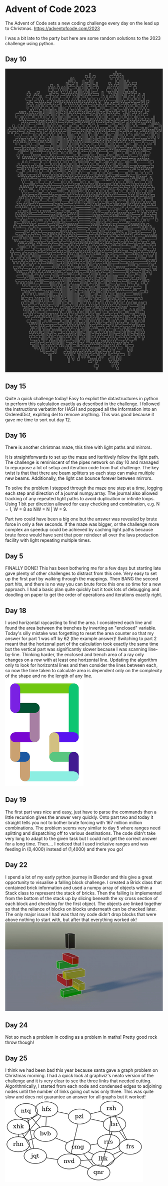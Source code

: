 Advent of Code 2023
===================

  The Advent of Code sets a new coding challenge every day on the lead up to Christmas. 
  https://adventofcode.com/2023

  I was a bit late to the party but here are some random solutions to the 2023 challenge using python.


Day 10
------
  ![Pipe maze output from Advent of Code 2023 Day 10](Day10.png)


Day 15
------
  Quite a quick challenge today! Easy to expliot the datastructures in python to perform this calculation exactly as described in the challenge. I followed the instructions verbatim for HASH and popped all the information into an OrderedDict, expliting del to remove anything. This was good because it gave me time to sort out day 12.


Day 16
------
  There is another christmas maze, this time with light paths and mirrors.

  It is straightforwards to set up the maze and iteritively follow the light path. 
  The challenge is reminiscent of the pipes network on day 10 and 
    managed to repurpose a lot of setup and iteration code from that challenge.
  The key twist is that that there are beam splitters so each step can make multiple new beams.
  Additionally, the light can bounce forever between mirrors.
    
  To solve the problem I stepped through the maze one step at a time,
    logging each step and direction of a journal numpy.array.
  The journal also allowed tracking of any repeated light paths to avoid duplication or infinite loops.
  Using 1 bit per direction allowed for easy checking and combination, e.g. N = 1, W = 8 so NW = N | W = 9.

  Part two could have been a big one but the answer was revealed by brute force in only a few seconds.
  If the maze was bigger, or the challenge more complex an speedup could be achieved by caching
  light paths because brute force would have sent that poor reindeer all over the lava production facility
  with light repeating multiple times.
  

Day 5
-----
  FINALLY DONE! This has been bothering me for a few days but starting late gave plenty of other challenges to distract from this one.
  Very easy to set up the first part by walking through the mappings. 
  Then BANG the second part hits, and there is no way you can brute force this one so time for a new approach. 
  I had a basic plan quite quickly but it took lots of debugging and doodling on paper to get the order of operations and iterations exactly right.

Day 18
------
  I used horizontal raycasting to find the area.
  I considered each line and found the area between the trenches by inverting an "enclosed" variable.
  Today's silly mistake was forgetting to reset the area counter so that my answer for part 1 was off by 62 (the example answer)!
  Switching to part 2 meant that the horizonal part of the calculation took exactly the same time
  but the vertical part was significantly slower because I was scanning line-by-line.
  Thinking harder, the enclosed and trench area of a ray only changes on a row with at least one horizontal line.
  Updating the algorithm only to look for horizontal lines and then consider the lines between each,
  so now the time taken to calculate area is dependent only on the complexity of the shape and no the length of any line.
  ![Sample lava trenches from Advent of Code 2023 Day 18](Day18.png)


Day 19
------
  The first part was nice and easy, just have to parse the commands
  then a little recursion gives the answer very quickly.
  Onto part two and today it straight tells you not to bother brute forcing with 167 million million combinations.
  The problem seems very similar to day 5 where ranges need splitting and dispatching off to various destinations.
  The code didn't take very long to adapt to the given task but I could not get the correct answer for a long time.
  Then.... I noticed that  I used inclusive ranges and was feeding in  (0,4000) instead of (1,4000) and there you go!

Day 22
------
  I spend a lot of my early python journey in Blender and this give a great opportunity to visualise a falling block challenge.
  I created a Brick class that contained brick information and used a numpy array of objects within a Stack class to represent the stack of bricks.
  Then the falling is implemented from the bottom of the stack up by slicing beneath the xy cross section of each block and checking for the first object.
  The objects are linked together so that the reliance of blocks on blocks underneath can be checked later.
  The only major issue I had was that my code didn't drop blocks that were above nothing to start with, but after that everything worked ok!
  ![Falling blocks sample from Advent of Code 2023 Day 22](Day22.gif)

Day 24
------
  Not so much a problem in coding as a problem in maths! Pretty good rock throw though!


Day 25
------
  I think we had been bad this year because santa gave a graph problem on Christmas morning.
  I had a quick look at graphviz's neato version of the challenge and it is very clear to see the three links that needed cutting. 
  Algorithmically, I started from each node and condensed edges to adjoining nodes until the number of links going out was only three. 
  This was quite slow and does not guarantee an answer for all graphs but it worked!
  ![Sample graph from Advent of Code 2023 Day 25](Day25.png)

  
